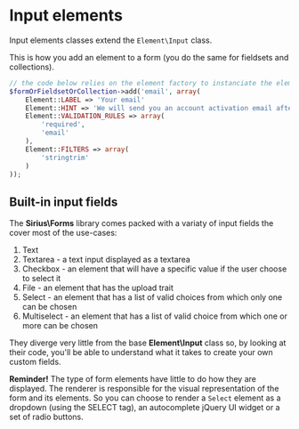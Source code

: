 # Input elements

Input elements classes extend the `Element\Input` class.

This is how you add an element to a form (you do the same for fieldsets and collections).

```php
// the code below relies on the element factory to instanciate the element
$formOrFieldsetOrCollection->add('email', array(
    Element::LABEL => 'Your email'
	Element::HINT => 'We will send you an account activation email after registration',
	Element::VALIDATION_RULES => array(
		'required',
		'email'
	),
	Element::FILTERS => array(
		'stringtrim'
	)
));
```

## Built-in input fields

The **Sirius\Forms** library comes packed with a variaty of input fields the cover most of the use-cases:

1. Text
2. Textarea - a text input displayed as a textarea
3. Checkbox - an element that will have a specific value if the user choose to select it
4. File - an element that has the upload trait
5. Select - an element that has a list of valid choices from which only one can be chosen
6. Multiselect - an element that has a list of valid choice from which one or more can be chosen

They diverge very little from the base **Element\Input** class so, by looking at their code, you'll be able to understand what it takes to create your own custom fields.

**Reminder!** The type of form elements have little to do how they are displayed. The renderer is responsible for the visual representation of the form and its elements. So you can choose to render a `Select` element as a dropdown (using the SELECT tag), an autocomplete jQuery UI widget or a set of radio buttons.
